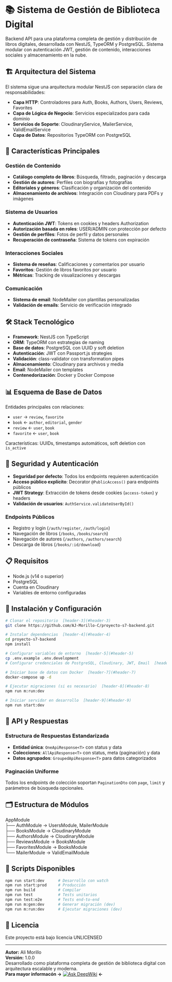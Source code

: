 # 📚 Sistema de Gestión de Biblioteca Digital

Backend API para una plataforma completa de gestión y distribución de libros digitales, desarrollada con NestJS, TypeORM y PostgreSQL. Sistema modular con autenticación JWT, gestión de contenido, interacciones sociales y almacenamiento en la nube.

## 🏗️ Arquitectura del Sistema

El sistema sigue una arquitectura modular NestJS con separación clara de responsabilidades:

- **Capa HTTP**: Controladores para Auth, Books, Authors, Users, Reviews, Favorites
- **Capa de Lógica de Negocio**: Servicios especializados para cada dominio
- **Servicios de Soporte**: CloudinaryService, MailerService, ValidEmailService
- **Capa de Datos**: Repositorios TypeORM con PostgreSQL

## 🚀 Características Principales

### Gestión de Contenido

- **Catálogo completo de libros**: Búsqueda, filtrado, paginación y descarga
- **Gestión de autores**: Perfiles con biografías y fotografías
- **Editoriales y géneros**: Clasificación y organización del contenido
- **Almacenamiento de archivos**: Integración con Cloudinary para PDFs y imágenes

### Sistema de Usuarios

- **Autenticación JWT**: Tokens en cookies y headers Authorization
- **Autorización basada en roles**: USER/ADMIN con protección por defecto
- **Gestión de perfiles**: Fotos de perfil y datos personales
- **Recuperación de contraseña**: Sistema de tokens con expiración

### Interacciones Sociales

- **Sistema de reseñas**: Calificaciones y comentarios por usuario
- **Favoritos**: Gestión de libros favoritos por usuario
- **Métricas**: Tracking de visualizaciones y descargas

### Comunicación

- **Sistema de email**: NodeMailer con plantillas personalizadas
- **Validación de emails**: Servicio de verificación integrado

## 🛠️ Stack Tecnológico

- **Framework**: NestJS con TypeScript
- **ORM**: TypeORM con estrategias de naming
- **Base de datos**: PostgreSQL con UUID y soft deletion
- **Autenticación**: JWT con Passport.js strategies
- **Validación**: class-validator con transformation pipes
- **Almacenamiento**: Cloudinary para archivos y media
- **Email**: NodeMailer con templates
- **Contenedorización**: Docker y Docker Compose

## 📊 Esquema de Base de Datos

Entidades principales con relaciones:

- `user` → `review`, `favorite`
- `book` ← `author`, `editorial`, `gender`
- `review` ← `user`, `book`
- `favorite` ← `user`, `book`

Características: UUIDs, timestamps automáticos, soft deletion con `is_active`

## 🔐 Seguridad y Autenticación

- **Seguridad por defecto**: Todos los endpoints requieren autenticación
- **Acceso público explícito**: Decorator `@PublicAccess()` para endpoints públicos
- **JWT Strategy**: Extracción de tokens desde cookies (`access-token`) y headers
- **Validación de usuarios**: `AuthService.validateUserById()`

### Endpoints Públicos

- Registro y login (`/auth/register`, `/auth/login`)
- Navegación de libros (`/books`, `/books/search`)
- Navegación de autores (`/authors`, `/authors/search`)
- Descarga de libros (`/books/:id/download`)

## 📋 Requisitos

- Node.js (v14 o superior)
- PostgreSQL
- Cuenta en Cloudinary
- Variables de entorno configuradas

## 🔧 Instalación y Configuración

```bash
# Clonar el repositorio  [header-3](#header-3)
git clone https://github.com/AJ-Morillo-C/proyecto-s7-backend.git

# Instalar dependencias  [header-4](#header-4)
cd proyecto-s7-backend
npm install

# Configurar variables de entorno  [header-5](#header-5)
cp .env.example .env.development
# Configurar credenciales de PostgreSQL, Cloudinary, JWT, Email  [header-6](#header-6)

# Iniciar base de datos con Docker  [header-7](#header-7)
docker-compose up -d

# Ejecutar migraciones (si es necesario)  [header-8](#header-8)
npm run m:run:dev

# Iniciar servidor en desarrollo  [header-9](#header-9)
npm run start:dev
```

## 📡 API y Respuestas

### Estructura de Respuestas Estandarizada

- **Entidad única**: `OneApiResponse<T>` con status y data
- **Colecciones**: `AllApiResponse<T>` con status, meta (paginación) y data
- **Datos agrupados**: `GroupedApiResponse<T>` para datos categorizados

### Paginación Uniforme

Todos los endpoints de colección soportan `PaginationDto` con `page`, `limit` y parámetros de búsqueda opcionales.

## 🗂️ Estructura de Módulos

AppModule <br>
├── AuthModule → UsersModule, MailerModule <br>
├── BooksModule → CloudinaryModule <br>
├── AuthorsModule → CloudinaryModule <br>
├── ReviewsModule → BooksModule <br>
├── FavoritesModule → BooksModule <br>
└── MailerModule → ValidEmailModule

## 🚀 Scripts Disponibles

```bash
npm run start:dev      # Desarrollo con watch
npm run start:prod     # Producción
npm run build          # Compilar
npm run test           # Tests unitarios
npm run test:e2e       # Tests end-to-end
npm run m:gen:dev      # Generar migración (dev)
npm run m:run:dev      # Ejecutar migraciones (dev)
```

## 📄 Licencia

Este proyecto está bajo licencia UNLICENSED

---

**Autor:** Ali Morillo <br>
**Versión:** 1.0.0 <br>
Desarrollado como plataforma completa de gestión de biblioteca digital con arquitectura escalable y moderna. <br>
**Para mayor informacón →** [![Ask DeepWiki](https://deepwiki.com/badge.svg)](https://deepwiki.com/AJ-Morillo-C/proyecto-s7-backend) **←**
